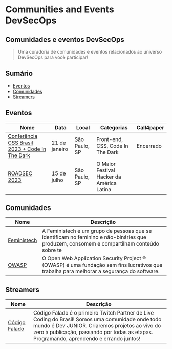 # Communities and Events DevSecOps
## Comunidades e eventos DevSecOps

> Uma curadoria de comunidades e eventos relacionados ao universo DevSecOps para você participar!

## Sumário

- [Eventos](#eventos)
- [Comunidades](#comunidades)
- [Streamers](#streamers)

## Eventos

| Nome                                         | Data  | Local  | Categorias               |Call4paper               |
| -------------------------------------------- | ----- | ------ | ------------------------- |------------------------- |
|[Conferência CSS Brasil 2023 + Code In The Dark](https://www.sympla.com.br/evento/conferencia-css-brasil-2023-code-in-the-dark/1759146)|21 de janeiro|São Paulo, SP|Front-end, CSS, Code In The Dark| Encerrado |
| [ROADSEC 2023](https://www.roadsec.com.br/) | 15 de julho | São Paulo, SP | O Maior Festival Hacker da América Latina |


## Comunidades

| Nome                                         | Descrição                                                                    |
| -------------------------------------------- | ---------------------------------------------------------------------------- 
| [Feministech](https://twitter.com/feminis_tech?lang=pt) | A Feministech é um grupo de pessoas que se identificam no feminino e não-bináries que produzem, consomem e compartilham conteúdo sobre te
| [OWASP](https://owasp.org/)  | O Open Web Application Security Project ® (OWASP) é uma fundação sem fins lucrativos que trabalha para melhorar a segurança do software. |

## Streamers

| Nome                                         | Descrição                                                                    |
| -------------------------------------------- | ---------------------------------------------------------------------------- |
| [Código Falado](https://www.twitch.tv/codigofalado) | Código Falado é o primeiro Twitch Partner de Live Coding do Brasil! Somos uma comunidade onde todo mundo é Dev JUNIOR. Criaremos projetos ao vivo do zero à publicação, passando por todas as etapas. Programando, aprendendo e errando juntos!    |
